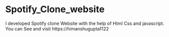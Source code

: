 # Spotify_Clone_website
I developed Spotify clone Website with the help of Html Css and javascript. You can See and  visit https://himanshugupta1122
